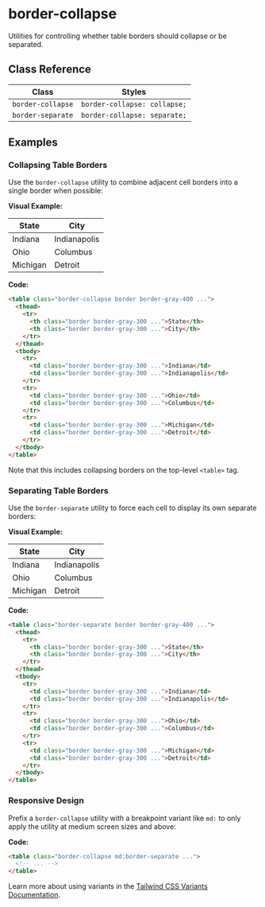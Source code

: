# border-collapse

Utilities for controlling whether table borders should collapse or be separated.

## Class Reference

| Class             | Styles                      |
| ----------------- | --------------------------- |
| `border-collapse` | `border-collapse: collapse;` |
| `border-separate` | `border-collapse: separate;` |

## Examples

### Collapsing Table Borders

Use the `border-collapse` utility to combine adjacent cell borders into a single border when possible:

**Visual Example:**

State | City
------- | --------
Indiana | Indianapolis
Ohio    | Columbus
Michigan | Detroit

**Code:**

```html
<table class="border-collapse border border-gray-400 ...">
  <thead>
    <tr>
      <th class="border border-gray-300 ...">State</th>
      <th class="border border-gray-300 ...">City</th>
    </tr>
  </thead>
  <tbody>
    <tr>
      <td class="border border-gray-300 ...">Indiana</td>
      <td class="border border-gray-300 ...">Indianapolis</td>
    </tr>
    <tr>
      <td class="border border-gray-300 ...">Ohio</td>
      <td class="border border-gray-300 ...">Columbus</td>
    </tr>
    <tr>
      <td class="border border-gray-300 ...">Michigan</td>
      <td class="border border-gray-300 ...">Detroit</td>
    </tr>
  </tbody>
</table>
```

Note that this includes collapsing borders on the top-level `<table>` tag.

### Separating Table Borders

Use the `border-separate` utility to force each cell to display its own separate borders:

**Visual Example:**

State | City
------- | --------
Indiana | Indianapolis
Ohio    | Columbus
Michigan | Detroit

**Code:**

```html
<table class="border-separate border border-gray-400 ...">
  <thead>
    <tr>
      <th class="border border-gray-300 ...">State</th>
      <th class="border border-gray-300 ...">City</th>
    </tr>
  </thead>
  <tbody>
    <tr>
      <td class="border border-gray-300 ...">Indiana</td>
      <td class="border border-gray-300 ...">Indianapolis</td>
    </tr>
    <tr>
      <td class="border border-gray-300 ...">Ohio</td>
      <td class="border border-gray-300 ...">Columbus</td>
    </tr>
    <tr>
      <td class="border border-gray-300 ...">Michigan</td>
      <td class="border border-gray-300 ...">Detroit</td>
    </tr>
  </tbody>
</table>
```

### Responsive Design

Prefix a `border-collapse` utility with a breakpoint variant like `md:` to only apply the utility at medium screen sizes and above:

**Code:**

```html
<table class="border-collapse md:border-separate ...">
  <!-- ... -->
</table>
```

Learn more about using variants in the [Tailwind CSS Variants Documentation](https://tailwindcss.com/docs/hover-focus-and-other-states).
